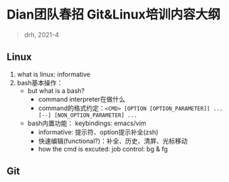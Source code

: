 # Dian团队春招 Git&Linux培训内容大纲

> drh, 2021-4

## Linux

1. what is linux: informative
2. bash基本操作：
	- but what is a bash?
		- command interpreter在做什么
		- command的格式约定：`<CMD> [OPTION [OPTION_PARAMETER]] ... [--] [NON_OPTION_PARAMETER] ...`
	- bash内置功能： keybindings: emacs/vim
		- informative: 提示符、option提示补全(zsh)
		- 快速编辑(functional?)：补全、历史、清屏、光标移动
		- how the cmd is excuted: job control: bg & fg

## Git

